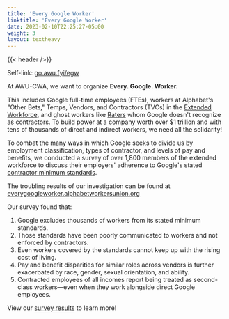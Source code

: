 ```yaml
---
title: 'Every Google Worker'
linktitle: 'Every Google Worker'
date: 2023-02-10T22:25:27-05:00
weight: 3
layout: textheavy
---
```


{{< header />}}

Self-link: [go.awu.fyi/egw](https://go.awu.fyi/every-google-worker)

At AWU-CWA, we want to organize **Every. Google. Worker.**

This includes Google full-time employees (FTEs), workers at Alphabet's "Other Bets," Temps, Vendors, and Contractors (TVCs) in the [Extended Workforce](https://about.google/extended-workforce/), and ghost workers like [Raters](https://www.ratersunion.org/) whom Google doesn't recognize as contractors. To build power at a company worth over $1 trillion and with tens of thousands of direct and indirect workers, we need all the solidarity!

To combat the many ways in which Google seeks to divide us by employment classification, types of contractor, and levels of pay and benefits, we conducted a survey of over 1,800 members of the extended workforce to discuss their employers' adherence to Google's stated [contractor minimum standards](https://support.google.com/corporate-suppliers/answer/10208902).

The troubling results of our investigation can be found at [everygoogleworker.alphabetworkersunion.org](https://everygoogleworker.alphabetworkersunion.org/)

Our survey found that:
1. Google excludes thousands of workers from its stated minimum standards.
1. Those standards have been poorly communicated to workers and not enforced by contractors.
1. Even workers covered by the standards cannot keep up with the rising cost of living.
1. Pay and benefit disparities for similar roles across vendors is further exacerbated by race, gender, sexual orientation, and ability.
1. Contracted employees of all incomes report being treated as second-class workers—even when they work alongside direct Google employees.

View our [survey results](https://everygoogleworker.alphabetworkersunion.org/) to learn more!
